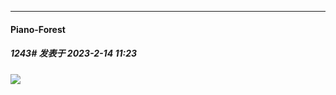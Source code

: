 
*****

####  Piano-Forest  
##### 1243#       发表于 2023-2-14 11:23

<img src="https://p.sda1.dev/9/88aaaf6c6011de1d2220b8f0ed2eba50/20230214_111813.jpg" referrerpolicy="no-referrer">

